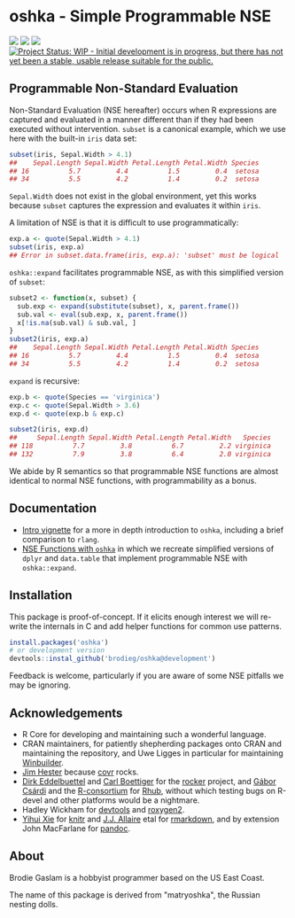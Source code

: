 <!-- README.md is generated from README.Rmd. Please edit that file -->



# oshka - Simple Programmable NSE

[![](https://travis-ci.org/brodieG/oshka.svg?branch=master)](https://travis-ci.org/brodieG/oshka)
[![](https://codecov.io/github/brodieG/oshka/coverage.svg?branch=master)](https://codecov.io/github/brodieG/oshka?branch=master)
[![](http://www.r-pkg.org/badges/version/oshka)](https://cran.r-project.org/package=oshka)
[![Project Status: WIP - Initial development is in progress, but there has not yet been a stable, usable release suitable for the public.](http://www.repostatus.org/badges/latest/wip.svg)](http://www.repostatus.org/#wip)


## Programmable Non-Standard Evaluation

Non-Standard Evaluation (NSE hereafter) occurs when R expressions are
captured and evaluated in a manner different than if they had been executed
without intervention.  `subset` is a canonical example, which we use here with
the built-in `iris` data set:


```r
subset(iris, Sepal.Width > 4.1)
##    Sepal.Length Sepal.Width Petal.Length Petal.Width Species
## 16          5.7         4.4          1.5         0.4  setosa
## 34          5.5         4.2          1.4         0.2  setosa
```

`Sepal.Width` does not exist in the global environment, yet this works because
`subset` captures the expression and evaluates it within `iris`.

A limitation of NSE is that it is difficult to use programmatically:


```r
exp.a <- quote(Sepal.Width > 4.1)
subset(iris, exp.a)
## Error in subset.data.frame(iris, exp.a): 'subset' must be logical
```

`oshka::expand` facilitates programmable NSE, as with this simplified
version of `subset`:


```r
subset2 <- function(x, subset) {
  sub.exp <- expand(substitute(subset), x, parent.frame())
  sub.val <- eval(sub.exp, x, parent.frame())
  x[!is.na(sub.val) & sub.val, ]
}
subset2(iris, exp.a)
##    Sepal.Length Sepal.Width Petal.Length Petal.Width Species
## 16          5.7         4.4          1.5         0.4  setosa
## 34          5.5         4.2          1.4         0.2  setosa
```

`expand` is recursive:


```r
exp.b <- quote(Species == 'virginica')
exp.c <- quote(Sepal.Width > 3.6)
exp.d <- quote(exp.b & exp.c)

subset2(iris, exp.d)
##     Sepal.Length Sepal.Width Petal.Length Petal.Width   Species
## 118          7.7         3.8          6.7         2.2 virginica
## 132          7.9         3.8          6.4         2.0 virginica
```

We abide by R semantics so that programmable NSE functions are almost
identical to normal NSE functions, with programmability as a bonus.


## Documentation

* [Intro
  vignette](http://htmlpreview.github.io/?https://github.com/brodieG/oshka/blob/master/inst/doc/introduction.html)
  for a more in depth introduction to `oshka`, including a brief comparison to
  `rlang`.
* [NSE Functions with
  `oshka`](http://htmlpreview.github.io/?https://github.com/brodieG/oshka/blob/master/inst/doc/nse-fun.html)
  in which we recreate simplified versions of `dplyr` and `data.table` that
  implement programmable NSE with `oshka::expand`.

## Installation

This package is proof-of-concept.  If it elicits enough interest we will
re-write the internals in C and add helper functions for common use patterns.


```r
install.packages('oshka')
# or development version
devtools::instal_github('brodieg/oshka@development')
```

Feedback is welcome, particularly if you are aware of some NSE pitfalls we may
be ignoring.

## Acknowledgements

* R Core for developing and maintaining such a wonderful language.
* CRAN maintainers, for patiently shepherding packages onto CRAN and maintaining
  the repository, and Uwe Ligges in particular for maintaining
  [Winbuilder](http://win-builder.r-project.org/).
* [Jim Hester](https://github.com/jimhester) because
  [covr](https://cran.r-project.org/package=covr) rocks.
* [Dirk Eddelbuettel](https://github.com/eddelbuettel) and [Carl
  Boettiger](https://github.com/cboettig) for the
  [rocker](https://github.com/rocker-org/rocker) project, and [Gábor
  Csárdi](https://github.com/gaborcsardi) and the
  [R-consortium](https://www.r-consortium.org/) for
  [Rhub](https://github.com/r-hub), without which testing bugs on R-devel and
  other platforms would be a nightmare.
* Hadley Wickham for [devtools](https://cran.r-project.org/package=devtools) and
  [roxygen2](https://cran.r-project.org/package=roxygen2).
* [Yihui Xie](https://github.com/yihui) for
  [knitr](https://cran.r-project.org/package=knitr) and  [J.J.
  Allaire](https://github.com/jjallaire) etal for
  [rmarkdown](https://cran.r-project.org/package=rmarkdown), and by extension
  John MacFarlane for [pandoc](http://pandoc.org/).

## About

Brodie Gaslam is a hobbyist programmer based on the US East Coast.

The name of this package is derived from "matryoshka", the Russian nesting
dolls.

